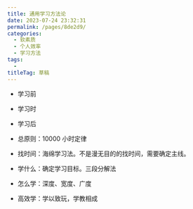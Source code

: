 ```yaml
---
title: 通用学习方法论
date: 2023-07-24 23:32:31
permalink: /pages/8de2d9/
categories: 
  - 软素质
  - 个人效率
  - 学习方法
tags: 
  - 
titleTag: 草稿
---
```


- 学习前
- 学习时
- 学习后

- 总原则：10000 小时定律
- 找时间：海绵学习法。不是漫无目的的找时间，需要确定主线。
- 学什么：确定学习目标。三段分解法
- 怎么学：深度、宽度、广度
- 高效学：学以致玩，学教相成